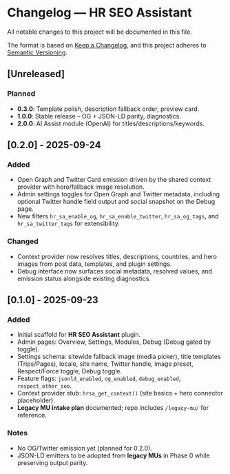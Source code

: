 # Changelog — HR SEO Assistant

All notable changes to this project will be documented in this file.

The format is based on [Keep a Changelog](https://keepachangelog.com/en/1.1.0/),
and this project adheres to [Semantic Versioning](https://semver.org/spec/v2.0.0.html).

## [Unreleased]
### Planned
- **0.3.0**: Template polish, description fallback order, preview card.
- **1.0.0**: Stable release – OG + JSON-LD parity, diagnostics.
- **2.0.0**: AI Assist module (OpenAI) for titles/descriptions/keywords.

## [0.2.0] - 2025-09-24
### Added
- Open Graph and Twitter Card emission driven by the shared context provider with hero/fallback image resolution.
- Admin settings toggles for Open Graph and Twitter metadata, including optional Twitter handle field output and social snapshot on the Debug page.
- New filters `hr_sa_enable_og`, `hr_sa_enable_twitter`, `hr_sa_og_tags`, and `hr_sa_twitter_tags` for extensibility.

### Changed
- Context provider now resolves titles, descriptions, countries, and hero images from post data, templates, and plugin settings.
- Debug interface now surfaces social metadata, resolved values, and emission status alongside existing diagnostics.

## [0.1.0] - 2025-09-23
### Added
- Initial scaffold for **HR SEO Assistant** plugin.
- Admin pages: Overview, Settings, Modules, Debug (Debug gated by toggle).
- Settings schema: sitewide fallback image (media picker), title templates (Trips/Pages), locale, site name, Twitter handle, image preset, Respect/Force toggle, Debug toggle.
- Feature flags: `jsonld_enabled`, `og_enabled`, `debug_enabled`, `respect_other_seo`.
- Context provider stub: `hrsa_get_context()` (site basics + hero connector placeholder).
- **Legacy MU intake plan** documented; repo includes `/legacy-mu/` for reference.

### Notes
- No OG/Twitter emission yet (planned for 0.2.0).
- JSON-LD emitters to be adopted from **legacy MUs** in Phase 0 while preserving output parity.
